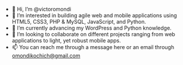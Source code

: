 - 👋 Hi, I’m @victoromondi
- 👀 I’m interested in building agile web and mobile applications using HTML5, CSS3, PHP & MySQL, JavaScript, and Python.
- 🌱 I’m currently advancing my WordPress and Python knowledge.
- 💞️ I’m looking to collaborate on different projects ranging from web applications to light, yet robust mobile apps.
- 📫 You can reach me through a message here or an email through omondikochich@gmail.com

<!---
victoromondi/one-page-design is a ✨ special ✨ repository because its `README.md` (this file) appears on your GitHub profile.
You can click the Preview link to take a look at your changes.
--->
